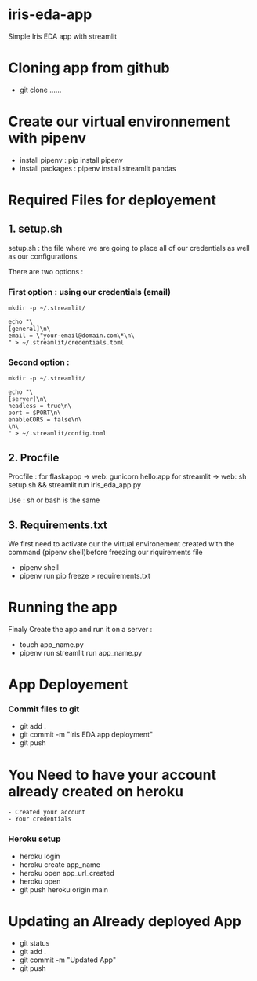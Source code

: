 # iris-eda-app
Simple Iris EDA app with streamlit

 # Cloning app from github

 - git clone ......


# Create our virtual environnement with pipenv
- install pipenv : pip install pipenv
- install packages : pipenv install streamlit pandas 


# Required Files for deployement
## 1. setup.sh 
setup.sh :  the file where we are going to place all of our credentials as well as our configurations.

There are two options : 

### First option : using our credentials (email)
```
mkdir -p ~/.streamlit/

echo "\
[general]\n\
email = \"your-email@domain.com\*\n\
" > ~/.streamlit/credentials.toml
```


### Second option : 
```
mkdir -p ~/.streamlit/

echo "\
[server]\n\
headless = true\n\
port = $PORT\n\
enableCORS = false\n\
\n\
" > ~/.streamlit/config.toml
```

## 2. Procfile
Procfile :
    for flaskappp -> web: gunicorn hello:app
    for streamlit -> web: sh setup.sh && streamlit run iris_eda_app.py

Use : sh or bash is the same 

## 3. Requirements.txt
We first need to activate our the virtual environement created with the command (pipenv shell)before freezing our riquirements file
   - pipenv shell
   - pipenv run pip freeze > requirements.txt


# Running the app
Finaly Create the app and run it on a server :
- touch app_name.py
- pipenv run streamlit run app_name.py 



# App Deployement
### Commit files to git 
- git add .
- git commit -m "Iris EDA app deployment"
- git push  


# You Need to have your account already created on heroku
    - Created your account
    - Your credentials 

### Heroku setup 
- heroku login
- heroku create app_name
- heroku open app_url_created
- heroku open
- git push heroku origin main


# Updating an Already deployed App
- git status
- git add .
- git commit -m "Updated App"
- git push